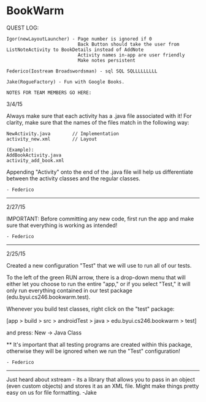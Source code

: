 # BookWarm

QUEST LOG:
~~~~~~~~~~
Igor(newLayoutLauncher) - Page number is ignored if 0
                          Back Button should take the user from ListNoteActivity to BookDetails instead of AddNote
                          Activity names in-app are user friendly
                          Make notes persistent

Federico(Iostream Broadswordsman) - sql SQL SQLLLLLLLLL

Jake(RogueFactory) - Fun with Google Books.

NOTES FOR TEAM MEMBERS GO HERE:
~~~~~~~~~~~~~~~~~~~~~~~~~~~~~~~

3/4/15

Always make sure that each activity has a .java file associated with it! For clarity, make sure
that the names of the files match in the following way:

    NewActivity.java        // Implementation
    activity_new.xml        // Layout

    (Example):
    AddBookActivity.java
    activity_add_book.xml

Appending "Activity" onto the end of the .java file will help us differentiate between the
activity classes and the regular classes.

    - Federico

---------------------------------------------------------------------------------------------------
2/27/15

IMPORTANT: Before committing any new code, first run the app and make sure
that everything is working as intended!

    - Federico

---------------------------------------------------------------------------------------------------
2/25/15

Created a new configuration "Test" that we will use to run all of our tests.

To the left of the green RUN arrow, there is a drop-down menu that will either 
let you choose to run the entire "app," or if you select "Test," it will only 
run everything contained in our test package (edu.byui.cs246.bookwarm.test).

Whenever you build test classes, right click on the "test" package:

[app > build > src > androidTest > java > edu.byui.cs246.bookwarm > test]

and press: New -> Java Class


** It's important that all testing programs are created within this package, 
otherwise they will be ignored when we run the "Test" configuration!

    - Federico
---------------------------------------------------------------------------------------------------

Just heard about xstream - its a library that allows you to pass in an object (even custom objects) and stores it as an XML file. Might make things pretty easy on us for file formatting.
-Jake
